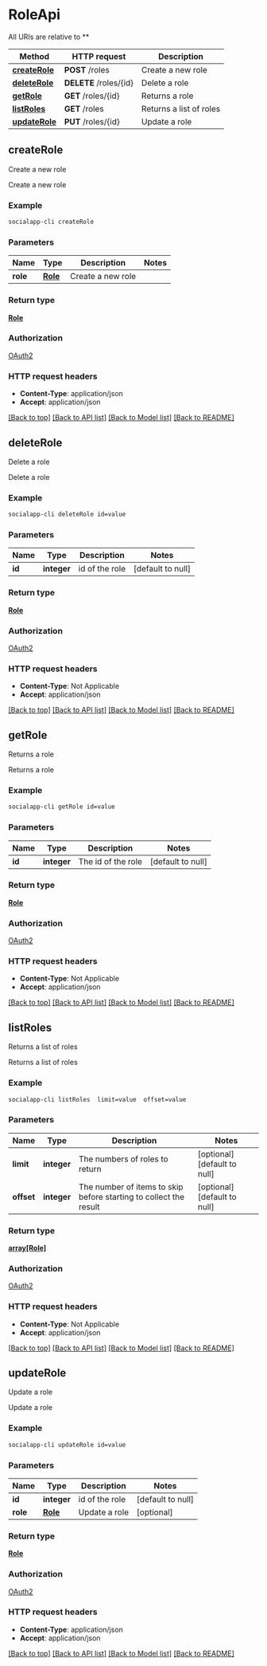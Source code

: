 # RoleApi

All URIs are relative to **

Method | HTTP request | Description
------------- | ------------- | -------------
[**createRole**](RoleApi.md#createRole) | **POST** /roles | Create a new role
[**deleteRole**](RoleApi.md#deleteRole) | **DELETE** /roles/{id} | Delete a role
[**getRole**](RoleApi.md#getRole) | **GET** /roles/{id} | Returns a role
[**listRoles**](RoleApi.md#listRoles) | **GET** /roles | Returns a list of roles
[**updateRole**](RoleApi.md#updateRole) | **PUT** /roles/{id} | Update a role



## createRole

Create a new role

Create a new role

### Example

```bash
socialapp-cli createRole
```

### Parameters


Name | Type | Description  | Notes
------------- | ------------- | ------------- | -------------
 **role** | [**Role**](Role.md) | Create a new role |

### Return type

[**Role**](Role.md)

### Authorization

[OAuth2](../README.md#OAuth2)

### HTTP request headers

- **Content-Type**: application/json
- **Accept**: application/json

[[Back to top]](#) [[Back to API list]](../README.md#documentation-for-api-endpoints) [[Back to Model list]](../README.md#documentation-for-models) [[Back to README]](../README.md)


## deleteRole

Delete a role

Delete a role

### Example

```bash
socialapp-cli deleteRole id=value
```

### Parameters


Name | Type | Description  | Notes
------------- | ------------- | ------------- | -------------
 **id** | **integer** | id of the role | [default to null]

### Return type

[**Role**](Role.md)

### Authorization

[OAuth2](../README.md#OAuth2)

### HTTP request headers

- **Content-Type**: Not Applicable
- **Accept**: application/json

[[Back to top]](#) [[Back to API list]](../README.md#documentation-for-api-endpoints) [[Back to Model list]](../README.md#documentation-for-models) [[Back to README]](../README.md)


## getRole

Returns a role

Returns a role

### Example

```bash
socialapp-cli getRole id=value
```

### Parameters


Name | Type | Description  | Notes
------------- | ------------- | ------------- | -------------
 **id** | **integer** | The id of the role | [default to null]

### Return type

[**Role**](Role.md)

### Authorization

[OAuth2](../README.md#OAuth2)

### HTTP request headers

- **Content-Type**: Not Applicable
- **Accept**: application/json

[[Back to top]](#) [[Back to API list]](../README.md#documentation-for-api-endpoints) [[Back to Model list]](../README.md#documentation-for-models) [[Back to README]](../README.md)


## listRoles

Returns a list of roles

Returns a list of roles

### Example

```bash
socialapp-cli listRoles  limit=value  offset=value
```

### Parameters


Name | Type | Description  | Notes
------------- | ------------- | ------------- | -------------
 **limit** | **integer** | The numbers of roles to return | [optional] [default to null]
 **offset** | **integer** | The number of items to skip before starting to collect the result | [optional] [default to null]

### Return type

[**array[Role]**](Role.md)

### Authorization

[OAuth2](../README.md#OAuth2)

### HTTP request headers

- **Content-Type**: Not Applicable
- **Accept**: application/json

[[Back to top]](#) [[Back to API list]](../README.md#documentation-for-api-endpoints) [[Back to Model list]](../README.md#documentation-for-models) [[Back to README]](../README.md)


## updateRole

Update a role

Update a role

### Example

```bash
socialapp-cli updateRole id=value
```

### Parameters


Name | Type | Description  | Notes
------------- | ------------- | ------------- | -------------
 **id** | **integer** | id of the role | [default to null]
 **role** | [**Role**](Role.md) | Update a role | [optional]

### Return type

[**Role**](Role.md)

### Authorization

[OAuth2](../README.md#OAuth2)

### HTTP request headers

- **Content-Type**: application/json
- **Accept**: application/json

[[Back to top]](#) [[Back to API list]](../README.md#documentation-for-api-endpoints) [[Back to Model list]](../README.md#documentation-for-models) [[Back to README]](../README.md)

